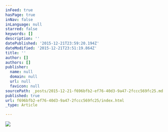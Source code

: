 ```yaml
---
inFeed: true
hasPage: true
inNav: false
inLanguage: null
starred: false
keywords: []
description: ''
datePublished: '2015-12-21T23:59:20.194Z'
dateModified: '2015-12-21T23:51:19.864Z'
title: ''
author: []
authors: []
publisher:
  name: null
  domain: null
  url: null
  favicon: null
sourcePath: _posts/2015-12-21-f696bfb2-ef76-40d3-9a47-2fccc569fc25.md
published: true
url: f696bfb2-ef76-40d3-9a47-2fccc569fc25/index.html
_type: Article

---
```

![](https://the-grid-user-content.s3-us-west-2.amazonaws.com/ba22f644-6ae9-440d-9784-e5322e2a8159.jpg)